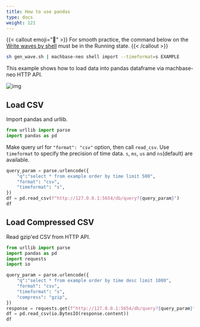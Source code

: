 ```yaml
---
title: How to use pandas
type: docs
weight: 121
---
```


{{< callout emoji="📌" >}}
For smooth practice, the command below on the [Write waves by shell](../../010.shell/11.shell-write-waves) must be in the Running state.
{{< /callout >}}

```sh
sh gen_wave.sh | machbase-neo shell import --timeformat=s EXAMPLE
```


This example shows how to load data into pandas dataframe via machbase-neo HTTP API.

![img](/images/python_http_csv.jpg)

## Load CSV

Import pandas and urllib.

```py
from urllib import parse
import pandas as pd
```

Make query url for `"format": "csv"` option, then call `read_csv`.
Use `timeformat` to specify the precision of time data. `s`, `ms`, `us` and `ns`(default) are available.

```py
query_param = parse.urlencode({
    "q":"select * from example order by time limit 500",
    "format": "csv",
    "timeformat": "s",
})
df = pd.read_csv(f"http://127.0.0.1:5654/db/query?{query_param}")
df
```

## Load Compressed CSV

Read gzip'ed CSV from HTTP API.

```py
from urllib import parse
import pandas as pd
import requests
import io
```

```py
query_param = parse.urlencode({
    "q":"select * from example order by time desc limit 1000",
    "format": "csv",
    "timeformat": "s",
    "compress": "gzip",
})
response = requests.get(f"http://127.0.0.1:5654/db/query?{query_param}", timeout=30, stream=True)
df = pd.read_csv(io.BytesIO(response.content))
df
```

